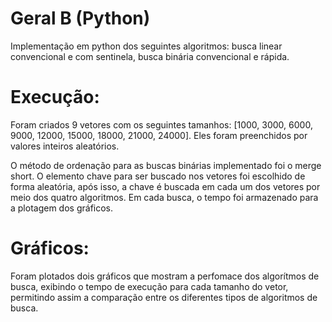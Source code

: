 # Geral B (Python)

Implementação em python dos seguintes algoritmos: busca linear convencional e com sentinela, busca binária convencional e rápida.


# Execução:

Foram criados 9 vetores com os seguintes tamanhos: [1000, 3000, 6000, 9000, 12000, 15000, 18000, 21000, 24000]. Eles foram preenchidos por valores inteiros aleatórios.

O método de ordenação para as buscas binárias implementado foi o merge short. O elemento chave para ser buscado nos vetores foi escolhido de forma aleatória, após isso, a chave é buscada em cada um dos vetores por meio dos quatro algoritmos. Em cada busca, o tempo foi armazenado para a plotagem dos gráficos.


# Gráficos:

Foram plotados dois gráficos que mostram a perfomace dos algorítmos de busca, exibindo o tempo de execução para cada tamanho do vetor, permitindo assim a comparação entre os diferentes tipos de algoritmos de busca.

